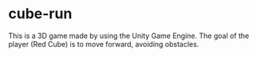 # cube-run
 This is a 3D game made by using the Unity Game Engine. The goal of the player (Red Cube) is to move forward, avoiding obstacles.
